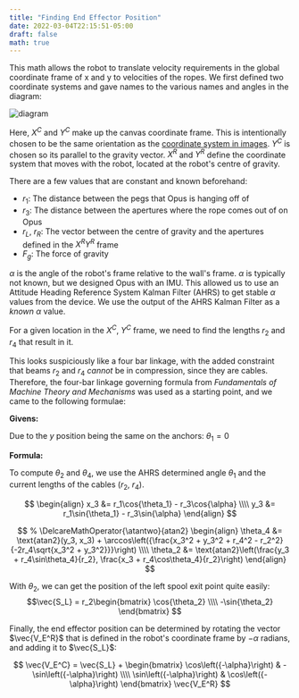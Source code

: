 ```yaml
---
title: "Finding End Effector Position"
date: 2022-03-04T22:15:51-05:00
draft: false
math: true
---
```



This math allows the robot to translate velocity requirements in the global coordinate frame of x and y to velocities of the ropes. We first defined two coordinate systems and gave names to the various names and angles in the diagram: 

![diagram](/blog/images/math/diagram.png)

Here, $X^C$ and $Y^C$ make up the canvas coordinate frame. This is intentionally chosen to be the same orientation as the [coordinate system in images](https://www.mathworks.com/help/images/image-coordinate-systems.html). $Y^C$ is chosen so its parallel to the gravity vector. $X^R$ and $Y^R$ define the coordinate system that moves with the robot, located at the robot's centre of gravity. 

There are a few values that are constant and known beforehand: 
- $r_1$: The distance between the pegs that Opus is hanging off of
- $r_3$: The distance between the apertures where the rope comes out of on Opus
- $r_L$, $r_R$: The vector between the centre of gravity and the apertures defined in the $X^RY^R$ frame
- $F_g$: The force of gravity

$\alpha$ is the angle of the robot's frame relative to the wall's frame. $\alpha$ is typically not known, but we designed Opus with an IMU. This allowed us to use an Attitude Heading Reference System Kalman Filter (AHRS) to get stable $\alpha$ values from the device. We use the output of the AHRS Kalman Filter as a _known_ $\alpha$ value. 

For a given location in the $X^C$, $Y^C$ frame, we need to find the lengths $r_2$ and $r_4$ that result in it. 

This looks suspiciously like a four bar linkage, with the added constraint that beams $r_2$ and $r_4$ _cannot_ be in compression, since they are cables. Therefore, the four-bar linkage governing formula from _Fundamentals of Machine Theory and Mechanisms_ was used as a starting point, and we came to the following formulae: 

**Givens:** 

Due to the $y$ position being the same on the anchors: $\theta_1 = 0$

**Formula:**

To compute $\theta_2$ and $\theta_4$, we use the AHRS determined angle $\theta_1$ and the current lengths of the cables ($r_2$, $r_4$).

$$
\begin{align}
x_3 &= r_1\cos{\theta_1} - r_3\cos{\alpha} \\\\
y_3 &= r_1\sin{\theta_1} - r_3\sin{\alpha}
\end{align}
$$

$$
% \DelcareMathOperator{\atantwo}{atan2}
\begin{align}
\theta_4 &= \text{atan2}(y_3, x_3) + \arccos\left({\frac{x_3^2 + y_3^2 + r_4^2 - r_2^2}{-2r_4\sqrt{x_3^2 + y_3^2}}}\right) \\\\
\theta_2 &= \text{atan2}\left(\frac{y_3 + r_4\sin\theta_4}{r_2}, \frac{x_3 + r_4\cos\theta_4}{r_2}\right)
\end{align}
$$


With $\theta_2$, we can get the position of the left spool exit point quite easily: 
$$\vec{S_L} = r_2\begin{bmatrix} \cos{\theta_2} \\\\ -\sin{\theta_2} \end{bmatrix} $$

Finally, the end effector position can be determined by rotating the vector $\vec{V_E^R}$ that is defined in the robot's coordinate frame by $-\alpha$ radians, and adding it to $\vec{S_L}$: 

$$ \vec{V_E^C} = \vec{S_L} + \begin{bmatrix} \cos\left({-\alpha}\right) & -\sin\left({-\alpha}\right) \\\\ \sin\left({-\alpha}\right) & \cos\left({-\alpha}\right) \end{bmatrix} \vec{V_E^R} $$


